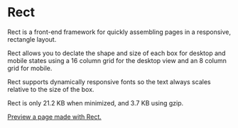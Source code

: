 # Rect

Rect is a front-end framework for quickly assembling pages in a responsive, rectangle layout.

Rect allows you to declate the shape and size of each box for desktop and mobile states using a 16 column grid for the desktop view and an 8 column grid for mobile.

Rect supports dynamically responsive fonts so the text always scales relative to the size of the box. 

Rect is only 21.2 KB when minimized, and 3.7 KB using gzip.  

[Preview a page made with Rect.](http://coryschulz.com/code/rect/)
